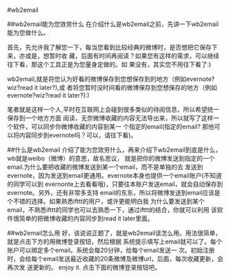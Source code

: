 #wb2email

##wb2email能为您效劳什么
在介绍什么是wb2email之前，先讲一下wb2email能为您做什么。

首先，先允许我了解您一下，每当您看到比较经典的微博时，是否想把它保存下来，亦或是，想暂时收
藏，后面有时间再阅读？如果您有这样的需求，可以继续往下看，那这个工具正是为您量身定做的。如
果没有，其实您不用往下看了:)

wb2email,就是将您认为好看的微博保存到您想保存到的地方（例如evernote?wiz?read it later?),或
者将您暂时没时间看的微博保存到您想保存的地方（例如evernote?wiz?read it later?):)

笔者就是这样一个人,平时在互联网上会碰到很多类似的待阅信息，所以希望统一保存到一个地方方面
阅读，无奈微博收藏的内容无法导出来，所以就写了这样一个软件，可以同步你微博收藏的内容到某一
个指定的email(指定的email? 那他可以将内容同步到evernote吗？可以，请往下看)。

##什么是wb2email
介绍了能为您效劳什么，再来介绍下wb2email到底是什么，wb就是weibo（微博）的意思，故名思议，
就是把你的微博发送到指定的一个email.为什么要把收藏的微博发送到某一个email，而不是单独的去
发送到evernote，因为发送到email更通用。evernote本身也提供一个email账户(不知道的同学可以到
evernonte上去看看哦)，只要往本账户发送email，就会自动保存到evernote。另外，还有非常多支持
email的东东，所以将微博发送到email应该是个不错的选择。如果熟悉ifttt的用户，或许更能明白我
为什么要发送到某个email，不熟悉ifttt的同学也可以去熟悉一下，通过ifttt的结合，你就可以利用
该软件很简单的把微博收藏的内容同步到read it later里面。

##wb2email怎么用
好，该说说正题了，就是wb2email该怎么用。用法很简单，就是点击下方的用微博登录按钮，然后根据
系统提示填写上email就可以了。每个账户可以绑定多个email。系统会每20分钟，给每个email发送一
次。初始注册时，会给每个email发送最近收藏的20条微博及微博url，后面，每次收藏更新，会再次发
送更新的。 enjoy it. 点击下面的微博登录按钮吧。
